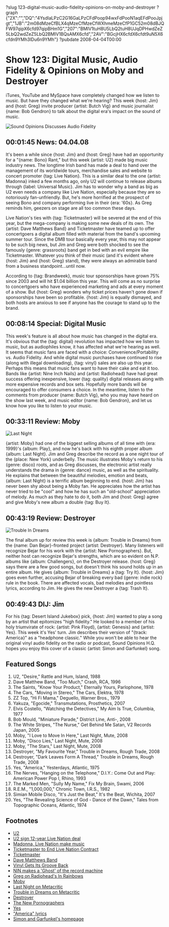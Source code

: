 ?slug 123-digital-music-audio-fidelity-opinions-on-moby-and-destroyer
?graph {"2X":"","DQ":"4YsdIaLPzC2G16GaLPzCFdPoop94wxFdPooN1aqEFdPooJpjgt","1JB":"2m08dMzeCfBLX4qMzeCfMzeCfWXhmeMzeCfP1GC52m08dBJQFW97qipX6cfd97qipBHm1G","207":"BMIV1tuH8U5LbQ2tuH8UJqDPHwdZeZ5LbQ2wdZeZ5LbQ2BMIV1BQsAMX6cfd","2AV":"BGcjHX6cfdX6cfdt9uN5X6cfdn9YMh3lDu6n9YMh"}
?pubdate 2008-04-04T00:00

# Show 123: Digital Music, Audio Fidelity & Opinions on Moby and Destroyer
iTunes, YouTube and MySpace have completely changed how we listen to music. But have they changed what we're hearing? This week {host: Jim} and {host: Greg} invite producer {artist: Butch Vig} and music journalist {name: Bob Gendron} to talk about the digital era's impact on the sound of music.

![Sound Opinions Discusses Audio Fidelity](http://static.soundopinions.org/images/2008/digitalmusic.jpg)

## 00:01:45 News: 04.04.08
It's been a while since {host: Jim} and {host: Greg} have had an opportunity for a "{name: Bono} Rant," but this week {artist: U2} made big music industry news. The longtime Irish band has made a deal to hand over the management of its worldwide tours, merchandise sales and website to concert promoter {tag: Live Nation}. This is a similar deal to the one {artist: Madonna} inked a few months ago, only U2 will continue to release albums through {label: Universal Music}. Jim has to wonder why a band as big as U2 even needs a company like Live Nation, especially because they are so notoriously fan-unfriendly. But, he's more horrified at the prospect of seeing Bono and company performing live in their {era: '60s}. As Greg reminds him, geezers on stage are all too common these days.

Live Nation's ties with {tag: Ticketmaster} will be severed at the end of this year, but the mega-company is making some new deals of its own. The {artist: Dave Matthews Band} and Ticketmaster have teamed up to offer concertgoers a digital album filled with material from the band's upcoming summer tour. Since the DMB tour basically every year, this may not appear to be such big news, but Jim and Greg were both shocked to see the famously {genre: grassroots} band get in bed with an evil empire like Ticketmaster. Whatever you think of their music (and it's evident where {host: Jim} and {host: Greg} stand), they were always an admirable band from a business standpoint...until now.

According to {tag: Brandweek}, music tour sponsorships have grown 75% since 2003 and will hit $1.04 billion this year. This will come as no surprise to concertgoers who have experienced marketing and ads at every moment of a show. But {host: Greg} wonders why ticket prices haven't gone down if sponsorships have been so profitable. {host: Jim} is equally dismayed, and both hosts are anxious to see if anyone has the courage to stand up to the brand.

## 00:08:14 Special: Digital Music
This week's feature is all about how music has changed in the digital era. It's obvious that the {tag: digital} revolution has impacted how we listen to music, but as audiophiles know, it has affected what we're hearing as well. It seems that music fans are faced with a choice: Convenience/Portability vs. Audio Fidelity. And while digital music purchases have continued to rise (along with illegal downloading), {tag: vinyl} sales are also up this year. Perhaps this means that music fans want to have their cake and eat it too. Bands like {artist: Nine Inch Nails} and {artist: Radiohead} have had great success offering inexpensive, lower {tag: quality} digital releases along with more expensive records and box sets. Hopefully more bands will be encouraged to offer consumers a choice. In the meantime, listen to the comments from producer {name: Butch Vig}, who you may have heard on the show last week, and music editor {name: Bob Gendron}, and let us know how you like to listen to your music.

## 00:33:11 Review: Moby
![Last Night](http://is4.mzstatic.com/image/thumb/Music62/v4/13/39/42/13394259-05cf-3f56-badc-b9a555bdb1a9/source/600x600bb.jpg "789023/1144224823")

{artist: Moby} had one of the biggest selling albums of all time with {era: 1999}'s {album: Play}, and now he's back with his eighth proper album {album: Last Night}. Jim and Greg describe the record as a one night tour of the {place: New York} underbelly. The music illustrates Moby's return to his {genre: disco} roots, and as Greg discusses, the electronic artist really understands the drama in {genre: dance} music, as well as the spirituality. He explains that between the beautiful melodies, emotion and beats, {album: Last Night} is a terrific album beginning to end. {host: Jim} has never been shy about being a Moby fan. He appreciates how the artist has never tried to be "cool" and how he has such an "old-school" appreciation of melody. As much as they hate to do it, both Jim and {host: Greg} agree and give Moby's new album a double {tag: Buy It}.

## 00:43:19 Review: Destroyer
![Trouble In Dreams](http://is2.mzstatic.com/image/thumb/Music/v4/54/dc/5d/54dc5d83-7b39-cbec-4601-3deb1ae06715/source/600x600bb.jpg "5455211/276299038")

The final album up for review this week is {album: Trouble in Dreams} from the {name: Dan Bejar}-fronted project {artist: Destroyer}. Many listeners will recognize Bejar for his work with the {artist: New Pornographers}. But, neither host can recognize Bejar's strengths, which are so evident on N.P. albums like {album: Challengers}, on the Destroyer release. {host: Greg} says there are a few good songs, but doesn't think his sound holds up in an entire album. He gives {album: Trouble in Dreams} a {tag: Try It}. {host: Jim} goes even further, accusing Bejar of breaking every bad {genre: indie rock} rule in the book. There are affected vocals, bad melodies and pointless lyrics, according to Jim. He gives the new Destroyer a {tag: Trash It}.

## 00:49:43 DIJ: Jim
For his {tag: Desert Island Jukebox} pick, {host: Jim} wanted to play a song by an artist that epitomizes "high fidelity." He looked to a member of his holy triumvirate of rock: {artist: Pink Floyd}, {artist: Genesis} and {artist: Yes}. This week it's Yes' turn. Jim describes their version of "{track: America}" as a "headphone classic." While you won't be able to hear the original vinyl audio fidelity on the radio or podcast, Sound Opinions H.Q. hopes you enjoy this cover of a classic {artist: Simon and Garfunkel} song.

## Featured Songs
1. U2, "Desire," Rattle and Hum, Island, 1988
2. Dave Matthew Band, "Too Much," Crash, RCA, 1996
3. The Saints, "Know Your Product," Eternally Yours, Parlophone, 1978
4. The Cars, "Moving in Stereo," The Cars, Elektra, 1978
5. ZZ Top, "Hi Fi Mama," Deguello, Warner Bros., 1979
6. Yakuza, "Egocide," Transmutations, Prosthetics, 2007
7. Elvis Costello, "Watching the Detectives," My Aim Is True, Columbia, 1977
8. Bob Mould, "Miniature Parade," District Line, Anti-, 2008
9. The White Stripes, "The Nurse," Get Behind Me Satan, V2 Records Japan, 2005
10. Moby, "I Love to Move In Here," Last Night, Mute, 2008
11. Moby, "Disco Lies," Last Night, Mute, 2008
12. Moby, "The Stars," Last Night, Mute, 2008
13. Destroyer, "My Favourite Year," Trouble in Dreams, Rough Trade, 2008
14. Destroyer, "Dark Leaves Form A Thread," Trouble in Dreams, Rough Trade, 2008
15. Yes, "America," Yesterdays, Atlantic, 1975
16. The Nerves, "Hanging on the Telephone," D.I.Y.: Come Out and Play: American Power Pop I, Rhino, 1993
17. The Marked Men, "Sully My Name," Fix My Brain, Swami, 2006
18. R.E.M., "1,000,000," Chronic Town, I.R.S., 1982
19. Simian Mobile Disco, "It's Just the Beat," It's the Beat, Wichita, 2007
20. Yes, "The Revealing Science of God - Dance of the Dawn," Tales from Topographic Oceans, Atlantic, 1974

## Footnotes
- [U2](http://www.u2.com/)
- [U2 sign 12-year Live Nation deal](http://news.bbc.co.uk/2/hi/entertainment/7322106.stm)
- [Madonna, Live Nation make music](http://variety.com/2007/music/news/madonna-live-nation-make-music-1117973815/)
- [Ticketmaster to End Live Nation Contract](http://www.nytimes.com/2007/08/23/business/23ticket.html?_r=1&oref=slogin)
- [Ticketmaster](http://www.ticketmaster.com/)
- [Dave Matthews Band](http://www.davematthewsband.com/)
- [Vinyl Gets Its Groove Back](http://www.time.com/time/magazine/article/0,9171,1702369,00.html)
- [NIN makes a 'Ghost' of the record machine](http://www.msnbc.msn.com/id/23506799/)
- [Greg on Radiohead's In Rainbows](http://articles.chicagotribune.com/2007-10-14/news/0710130190_1_radiohead-vocals-band)
- [Moby](http://www.moby.com/)
- [Last Night on Metacritic](http://www.metacritic.com/music/artists/moby/lastnight?q=last%20night)
- [Trouble in Dreams on Metacritic](http://www.metacritic.com/music/artists/destroyer/troubleindreams?q=destroyer)
- [Destroyer](http://www.mergerecords.com/band.php?band_id=29)
- [The New Pornographers](http://www.thenewpornographers.com/)
- [Yes](http://www.allmusic.com/cg/amg.dll?p=amg&token=&sql=11:difoxqr5ldfe)
- ["America" lyrics](http://www.lyricsfreak.com/s/simon+and+garfunkel/america_20124598.html)
- [Simon and Garfunkel's homepage](http://www.simonandgarfunkel.com/)
